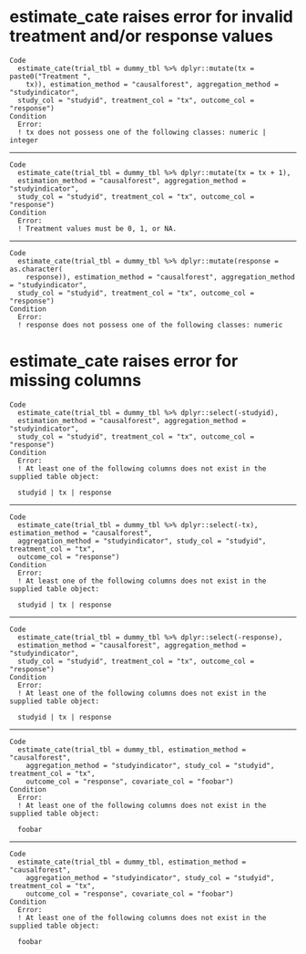 # estimate_cate raises error for invalid treatment and/or response values

    Code
      estimate_cate(trial_tbl = dummy_tbl %>% dplyr::mutate(tx = paste0("Treatment ",
        tx)), estimation_method = "causalforest", aggregation_method = "studyindicator",
      study_col = "studyid", treatment_col = "tx", outcome_col = "response")
    Condition
      Error:
      ! tx does not possess one of the following classes: numeric | integer

---

    Code
      estimate_cate(trial_tbl = dummy_tbl %>% dplyr::mutate(tx = tx + 1),
      estimation_method = "causalforest", aggregation_method = "studyindicator",
      study_col = "studyid", treatment_col = "tx", outcome_col = "response")
    Condition
      Error:
      ! Treatment values must be 0, 1, or NA.

---

    Code
      estimate_cate(trial_tbl = dummy_tbl %>% dplyr::mutate(response = as.character(
        response)), estimation_method = "causalforest", aggregation_method = "studyindicator",
      study_col = "studyid", treatment_col = "tx", outcome_col = "response")
    Condition
      Error:
      ! response does not possess one of the following classes: numeric

# estimate_cate raises error for missing columns

    Code
      estimate_cate(trial_tbl = dummy_tbl %>% dplyr::select(-studyid),
      estimation_method = "causalforest", aggregation_method = "studyindicator",
      study_col = "studyid", treatment_col = "tx", outcome_col = "response")
    Condition
      Error:
      ! At least one of the following columns does not exist in the supplied table object: 
      
      studyid | tx | response

---

    Code
      estimate_cate(trial_tbl = dummy_tbl %>% dplyr::select(-tx), estimation_method = "causalforest",
      aggregation_method = "studyindicator", study_col = "studyid", treatment_col = "tx",
      outcome_col = "response")
    Condition
      Error:
      ! At least one of the following columns does not exist in the supplied table object: 
      
      studyid | tx | response

---

    Code
      estimate_cate(trial_tbl = dummy_tbl %>% dplyr::select(-response),
      estimation_method = "causalforest", aggregation_method = "studyindicator",
      study_col = "studyid", treatment_col = "tx", outcome_col = "response")
    Condition
      Error:
      ! At least one of the following columns does not exist in the supplied table object: 
      
      studyid | tx | response

---

    Code
      estimate_cate(trial_tbl = dummy_tbl, estimation_method = "causalforest",
        aggregation_method = "studyindicator", study_col = "studyid", treatment_col = "tx",
        outcome_col = "response", covariate_col = "foobar")
    Condition
      Error:
      ! At least one of the following columns does not exist in the supplied table object: 
      
      foobar

---

    Code
      estimate_cate(trial_tbl = dummy_tbl, estimation_method = "causalforest",
        aggregation_method = "studyindicator", study_col = "studyid", treatment_col = "tx",
        outcome_col = "response", covariate_col = "foobar")
    Condition
      Error:
      ! At least one of the following columns does not exist in the supplied table object: 
      
      foobar

